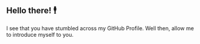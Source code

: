 ## Hello there! 🕴️

I see that you have stumbled across my GitHub Profile. Well then, allow me to introduce myself to you. 

